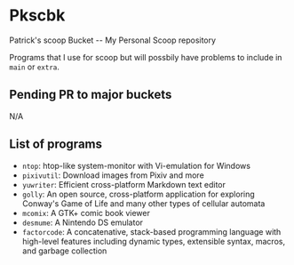 # Pkscbk

Patrick's scoop Bucket -- My Personal Scoop repository

Programs that I use for scoop but will possbily have problems to include in `main` or `extra`.

## Pending PR to major buckets

N/A

## List of programs

- `ntop`: htop-like system-monitor with Vi-emulation for Windows
- `pixivutil`: Download images from Pixiv and more
- `yuwriter`: Efficient cross-platform Markdown text editor
- `golly`: An open source, cross-platform application for exploring Conway's Game of Life and many other types of cellular automata
- `mcomix`: A GTK+ comic book viewer
- `desmume`: A Nintendo DS emulator
- `factorcode`: A concatenative, stack-based programming language with high-level features including dynamic types, extensible syntax, macros, and garbage collection

